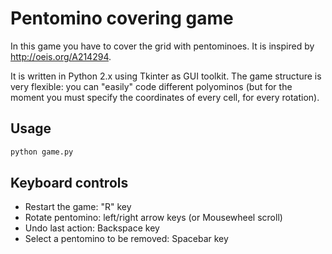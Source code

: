 Pentomino covering game
=======================

In this game you have to cover the grid with pentominoes. It is inspired by http://oeis.org/A214294.

It is written in Python 2.x using Tkinter as GUI toolkit.
The game structure is very flexible: you can "easily" code different polyominos (but for the moment you must specify the coordinates of every cell, for every rotation).

Usage
------

```bash
python game.py
```

Keyboard controls
-----------------

* Restart the game: "R" key
* Rotate pentomino: left/right arrow keys (or Mousewheel scroll)
* Undo last action: Backspace key
* Select a pentomino to be removed: Spacebar key

